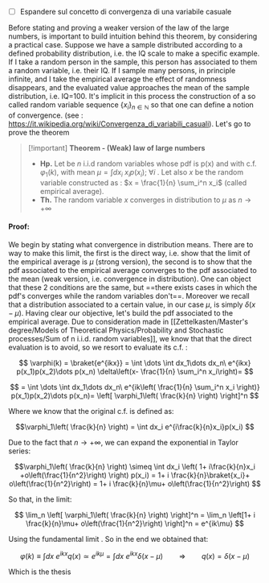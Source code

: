 - [ ] Espandere sul concetto di convergenza di una variabile casuale

Before stating and proving a weaker version of the law of the large numbers, is important to build intuition behind this theorem, by considering a practical case.
Suppose we have a sample distributed according to a defined probability distribution, i.e. the IQ scale to make a specific example. If I take a random person in the sample, this person has associated to them a random variable, i.e. their IQ. If I sample many persons, in principle infinite, and I take the empirical average the effect of randomness disappears, and the evaluated value approaches the mean of the sample distribution, i.e. IQ=100.
It's implicit in this process the construction of a so called random variable sequence $\{x_i\}_{n \in \mathbb{N}}$ so that one can define a notion of convergence. (see : https://it.wikipedia.org/wiki/Convergenza_di_variabili_casuali).
Let's go to prove the theorem

>[!important] **Theorem - (Weak) law of large numbers**
>- **Hp.** Let be $n$ i.i.d random variables whose pdf is p(x) and with c.f. $\varphi_1(k)$, with mean $\mu = \int dx_i\  x_i p(x_i);\ \forall i$ .
> Let also $x$ be the random variable constructed as : $x = \frac{1}{n} \sum_i^n x_i$ (called empirical average).
> - **Th.** The random variable $x$ converges in distribution to $\mu$ as $n \to +\infty$

#### Proof:
We begin by stating what convergence in distribution means. There are to way to make this limit, the first is the direct way, i.e. show that the limit of the empirical average is $\mu$ (strong version), the second is to show that the pdf associated to the empirical average converges to the pdf associated to the mean (weak version, i.e. convergence in distribution). One can object that these 2 conditions are the same, but ==there exists cases in which the pdf's converges while the random variables don't==.
Moreover we recall that a distribution associated to a certain value, in our case $\mu$, is simply $\delta(x-\mu)$.
Having clear our objective, let's build the pdf associated to the empirical average. Due to consideration made in [[Zettelkasten/Master's degree/Models of Theoretical Physics/Probability and Stochastic processes/Sum of n i.i.d. random variables]], we know that that the direct evaluation is to avoid, so we resort to evaluate its c.f. :

$$  \varphi(k) = \braket{e^{ikx}} = \int \dots \int dx_1\dots dx_n\ e^{ikx} p(x_1)p(x_2)\dots p(x_n) \delta\left(x- \frac{1}{n} \sum_i^n x_i\right)=   $$

$$ = \int \dots \int dx_1\dots dx_n\ e^{ik\left(  \frac{1}{n} \sum_i^n x_i \right)} p(x_1)p(x_2)\dots p(x_n)= \left[ \varphi_1\left( \frac{k}{n} \right) \right]^n $$

Where we know that the original c.f. is defined as:

$$\varphi_1\left( \frac{k}{n} \right) = \int dx_i e^{i\frac{k}{n}x_i}p(x_i) $$

Due to the fact that $n \to +\infty$, we can expand the exponential in Taylor series:

$$\varphi_1\left( \frac{k}{n} \right) \simeq \int dx_i \left( 1+ i\frac{k}{n}x_i +o\left(\frac{1}{n^2}\right) \right) p(x_i) = 1+ i \frac{k}{n}\braket{x_i}+ o\left(\frac{1}{n^2}\right) = 1+ i \frac{k}{n}\mu+ o\left(\frac{1}{n^2}\right)  $$

So that, in the limit:

$$ \lim_n \left[ \varphi_1\left( \frac{k}{n} \right) \right]^n = \lim_n \left[1+ i \frac{k}{n}\mu+ o\left(\frac{1}{n^2}\right) \right]^n = e^{ik\mu} $$

Using the fundamental limit . So in the end we obtained that:

$$ \varphi(k) \equiv \int dx\  e^{ikx} q(x)\simeq e^{ik\mu}= \int dx\  e^{ikx} \delta(x-\mu) \qquad\Rightarrow\qquad q(x)= \delta(x-\mu)$$

Which is the thesis